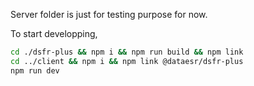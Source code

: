 Server folder is just for testing purpose for now.

To start developping, 

```bash
cd ./dsfr-plus && npm i && npm run build && npm link
cd ../client && npm i && npm link @dataesr/dsfr-plus
npm run dev
```